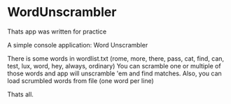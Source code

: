 # WordUnscrambler
Thats app was written for practice

A simple console application: Word Unscrambler

There is some words in wordlist.txt (rome, more, there, pass, cat, find, can, test, lux, word, hey, always, ordinary)
You can scramble one or multiple of those words and app will unscramble 'em and find matches.
Also, you can load scrumbled words from file (one word per line)

Thats all. 
